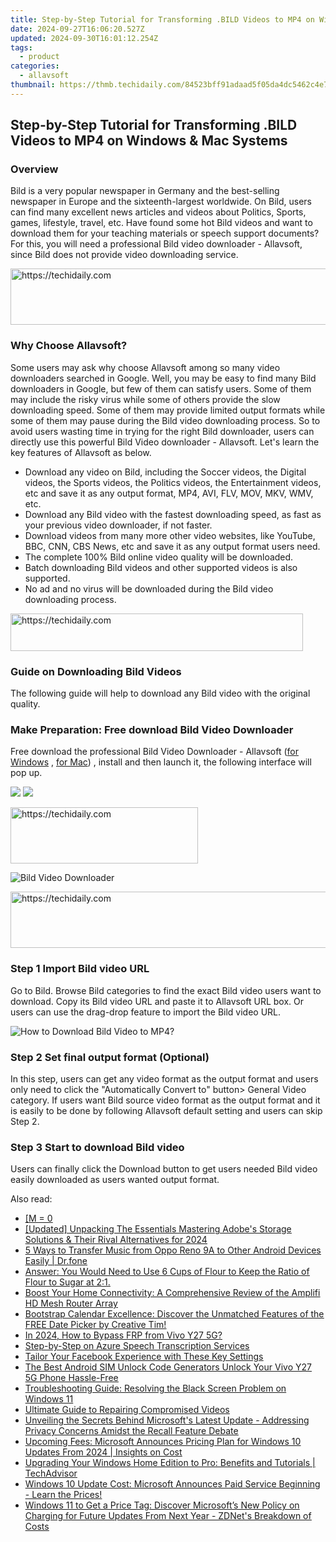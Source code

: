 ```yaml
---
title: Step-by-Step Tutorial for Transforming .BILD Videos to MP4 on Windows & Mac Systems
date: 2024-09-27T16:06:20.527Z
updated: 2024-09-30T16:01:12.254Z
tags:
  - product
categories:
  - allavsoft
thumbnail: https://thmb.techidaily.com/84523bff91adaad5f05da4dc5462c4e758d2c84a6b7c5d09810fe5f525ef9fc4.jpg
---
```


## Step-by-Step Tutorial for Transforming .BILD Videos to MP4 on Windows & Mac Systems

### Overview

Bild is a very popular newspaper in Germany and the best-selling newspaper in Europe and the sixteenth-largest worldwide. On Bild, users can find many excellent news articles and videos about Politics, Sports, games, lifestyle, travel, etc. Have found some hot Bild videos and want to download them for your teaching materials or speech support documents? For this, you will need a professional Bild video downloader - Allavsoft, since Bild does not provide video downloading service.

<!-- affiliate ads begin -->
<a href="https://appsumo.8odi.net/c/5597632/2144310/7443" target="_top" id="2144310">
  <img src="//a.impactradius-go.com/display-ad/7443-2144310" border="0" alt="https://techidaily.com" width="728" height="90"/>
</a>
<img height="0" width="0" src="https://appsumo.8odi.net/i/5597632/2144310/7443" style="position:absolute;visibility:hidden;" border="0" />
<!-- affiliate ads end -->

### Why Choose Allavsoft?

Some users may ask why choose Allavsoft among so many video downloaders searched in Google. Well, you may be easy to find many Bild downloaders in Google, but few of them can satisfy users. Some of them may include the risky virus while some of others provide the slow downloading speed. Some of them may provide limited output formats while some of them may pause during the Bild video downloading process. So to avoid users wasting time in trying for the right Bild downloader, users can directly use this powerful Bild Video downloader - Allavsoft. Let's learn the key features of Allavsoft as below.

* Download any video on Bild, including the Soccer videos, the Digital videos, the Sports videos, the Politics videos, the Entertainment videos, etc and save it as any output format, MP4, AVI, FLV, MOV, MKV, WMV, etc.
* Download any Bild video with the fastest downloading speed, as fast as your previous video downloader, if not faster.
* Download videos from many more other video websites, like YouTube, BBC, CNN, CBS News, etc and save it as any output format users need.
* The complete 100% Bild online video quality will be downloaded.
* Batch downloading Bild videos and other supported videos is also supported.
* No ad and no virus will be downloaded during the Bild video downloading process.

<!-- affiliate ads begin -->
<a href="https://25home.pxf.io/c/5597632/2148648/16836" target="_top" id="2148648">
  <img src="//a.impactradius-go.com/display-ad/16836-2148648" border="0" alt="https://techidaily.com" width="468" height="60"/>
</a>
<img height="0" width="0" src="https://25home.pxf.io/i/5597632/2148648/16836" style="position:absolute;visibility:hidden;" border="0" />
<!-- affiliate ads end -->

### Guide on Downloading Bild Videos

The following guide will help to download any Bild video with the original quality.

### Make Preparation: Free download Bild Video Downloader

Free download the professional Bild Video Downloader - Allavsoft ([for Windows](https://tools.techidaily.com/allavsoft/products/) , [for Mac](https://tools.techidaily.com/allavsoft/products/)) , install and then launch it, the following interface will pop up.

[![](https://www.allavsoft.com/how-to/../images/how-to/free-download-win.jpg)](https://tools.techidaily.com/allavsoft/products/) [![](https://www.allavsoft.com/how-to/../images/how-to/free-download-mac.jpg)](https://tools.techidaily.com/allavsoft/products/)

<!-- affiliate ads begin -->
<a href="https://aligracehair.sjv.io/c/5597632/1868571/19272" target="_top" id="1868571">
  <img src="//a.impactradius-go.com/display-ad/19272-1868571" border="0" alt="https://techidaily.com" width="300" height="90"/>
</a>
<img height="0" width="0" src="https://aligracehair.sjv.io/i/5597632/1868571/19272" style="position:absolute;visibility:hidden;" border="0" />
<!-- affiliate ads end -->

![Bild Video Downloader](https://www.allavsoft.com/how-to/../images/allavsoft/screen-shot-600.jpg)

<!-- affiliate ads begin -->
<a href="https://appsumo.8odi.net/c/5597632/2068416/7443" target="_top" id="2068416">
  <img src="//a.impactradius-go.com/display-ad/7443-2068416" border="0" alt="https://techidaily.com" width="728" height="90"/>
</a>
<img height="0" width="0" src="https://appsumo.8odi.net/i/5597632/2068416/7443" style="position:absolute;visibility:hidden;" border="0" />
<!-- affiliate ads end -->

### Step 1 Import Bild video URL

Go to Bild. Browse Bild categories to find the exact Bild video users want to download. Copy its Bild video URL and paste it to Allavsoft URL box. Or users can use the drag-drop feature to import the Bild video URL.

![How to Download Bild Video to MP4?](https://www.allavsoft.com/how-to/../images/how-to/download-rtmp-video/download-rtmp-video.jpg)

### Step 2 Set final output format (Optional)

In this step, users can get any video format as the output format and users only need to click the "Automatically Convert to" button> General Video category. If users want Bild source video format as the output format and it is easily to be done by following Allavsoft default setting and users can skip Step 2.

### Step 3 Start to download Bild video

Users can finally click the Download button to get users needed Bild video easily downloaded as users wanted output format.

<ins class="adsbygoogle"
     style="display:block"
     data-ad-format="autorelaxed"
     data-ad-client="ca-pub-7571918770474297"
     data-ad-slot="1223367746"></ins>

<ins class="adsbygoogle"
     style="display:block"
     data-ad-client="ca-pub-7571918770474297"
     data-ad-slot="8358498916"
     data-ad-format="auto"
     data-full-width-responsive="true"></ins>

<span class="atpl-alsoreadstyle">Also read:</span>
<div><ul>
<li><a href="https://win-hacks.techidaily.com/1726792604735-m-0/"><u> [M = 0 </u></a></li>
<li><a href="https://fox-hovers.techidaily.com/updated-unpacking-the-essentials-mastering-adobes-storage-solutions-and-their-rival-alternatives-for-2024/"><u>[Updated] Unpacking The Essentials Mastering Adobe's Storage Solutions & Their Rival Alternatives for 2024</u></a></li>
<li><a href="https://blog-min.techidaily.com/5-ways-to-transfer-music-from-oppo-reno-9a-to-other-android-devices-easily-drfone-by-drfone-transfer-from-android-transfer-from-android/"><u>5 Ways to Transfer Music from Oppo Reno 9A to Other Android Devices Easily | Dr.fone</u></a></li>
<li><a href="https://win-hacks.techidaily.com/answer-you-would-need-to-use-6-cups-of-flour-to-keep-the-ratio-of-flour-to-sugar-at-21/"><u>Answer: You Would Need to Use 6 Cups of Flour to Keep the Ratio of Flour to Sugar at 2:1.</u></a></li>
<li><a href="https://buynow-marvelous.techidaily.com/boost-your-home-connectivity-a-comprehensive-review-of-the-amplifi-hd-mesh-router-array/"><u>Boost Your Home Connectivity: A Comprehensive Review of the Amplifi HD Mesh Router Array</u></a></li>
<li><a href="https://win-hacks.techidaily.com/bootstrap-calendar-excellence-discover-the-unmatched-features-of-the-free-date-picker-by-creative-tim/"><u>Bootstrap Calendar Excellence: Discover the Unmatched Features of the FREE Date Picker by Creative Tim!</u></a></li>
<li><a href="https://bypass-frp.techidaily.com/in-2024-how-to-bypass-frp-from-vivo-y27-5g-by-drfone-android/"><u>In 2024, How to Bypass FRP from Vivo Y27 5G?</u></a></li>
<li><a href="https://fox-access.techidaily.com/step-by-step-on-azure-speech-transcription-services/"><u>Step-by-Step on Azure Speech Transcription Services</u></a></li>
<li><a href="https://facebook.techidaily.com/tailor-your-facebook-experience-with-these-key-settings/"><u>Tailor Your Facebook Experience with These Key Settings</u></a></li>
<li><a href="https://sim-unlock.techidaily.com/the-best-android-sim-unlock-code-generators-unlock-your-vivo-y27-5g-phone-hassle-free-by-drfone-android/"><u>The Best Android SIM Unlock Code Generators Unlock Your Vivo Y27 5G Phone Hassle-Free</u></a></li>
<li><a href="https://technical-tips.techidaily.com/troubleshooting-guide-resolving-the-black-screen-problem-on-windows-11/"><u>Troubleshooting Guide: Resolving the Black Screen Problem on Windows 11</u></a></li>
<li><a href="https://data-wizards.techidaily.com/ultimate-guide-to-repairing-compromised-videos/"><u>Ultimate Guide to Repairing Compromised Videos</u></a></li>
<li><a href="https://win-hacks.techidaily.com/unveiling-the-secrets-behind-microsofts-latest-update-addressing-privacy-concerns-amidst-the-recall-feature-debate/"><u>Unveiling the Secrets Behind Microsoft's Latest Update - Addressing Privacy Concerns Amidst the Recall Feature Debate</u></a></li>
<li><a href="https://win-hacks.techidaily.com/upcoming-fees-microsoft-announces-pricing-plan-for-windows-10-updates-from-2024-insights-on-cost/"><u>Upcoming Fees: Microsoft Announces Pricing Plan for Windows 10 Updates From 2024 | Insights on Cost</u></a></li>
<li><a href="https://win-hacks.techidaily.com/upgrading-your-windows-home-edition-to-pro-benefits-and-tutorials-techadvisor/"><u>Upgrading Your Windows Home Edition to Pro: Benefits and Tutorials | TechAdvisor</u></a></li>
<li><a href="https://win-hacks.techidaily.com/windows-10-update-cost-microsoft-announces-paid-service-beginning-learn-the-prices/"><u>Windows 10 Update Cost: Microsoft Announces Paid Service Beginning - Learn the Prices!</u></a></li>
<li><a href="https://win-hacks.techidaily.com/windows-11-to-get-a-price-tag-discover-microsofts-new-policy-on-charging-for-future-updates-from-next-year-zdnets-breakdown-of-costs/"><u>Windows 11 to Get a Price Tag: Discover Microsoft’s New Policy on Charging for Future Updates From Next Year - ZDNet's Breakdown of Costs</u></a></li>
</ul></div>

